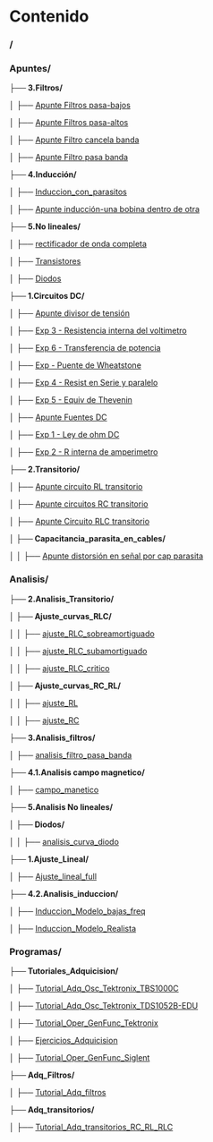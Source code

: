 # Contenido 


### /

### Apuntes/

**├── 3.Filtros/**

│   ├── [Apunte Filtros pasa-bajos](./Apuntes/3.Filtros/Apunte%20Filtros%20pasa-bajos.md)

│   ├── [Apunte Filtros pasa-altos](./Apuntes/3.Filtros/Apunte%20Filtros%20pasa-altos.md)

│   ├── [Apunte Filtro cancela banda](./Apuntes/3.Filtros/Apunte%20Filtro%20cancela%20banda.md)

│   ├── [Apunte Filtro pasa banda](./Apuntes/3.Filtros/Apunte%20Filtro%20pasa%20banda.md)

**├── 4.Inducción/**

│   ├── [Induccion_con_parasitos](./Apuntes/4.Inducción/Induccion_con_parasitos.md)

│   ├── [Apunte inducción-una bobina dentro de otra](./Apuntes/4.Inducción/Apunte%20inducción-una%20bobina%20dentro%20de%20otra.md)

**├── 5.No lineales/**

│   ├── [rectificador de onda completa](./Apuntes/5.No%20lineales/rectificador%20de%20onda%20completa.md)

│   ├── [Transistores](./Apuntes/5.No%20lineales/Transistores.md)

│   ├── [Diodos](./Apuntes/5.No%20lineales/Diodos.md)

**├── 1.Circuitos DC/**

│   ├── [Apunte divisor de tensión](./Apuntes/1.Circuitos%20DC/Apunte%20divisor%20de%20tensión.md)

│   ├── [Exp 3 - Resistencia interna del voltimetro](./Apuntes/1.Circuitos%20DC/Exp%203%20-%20Resistencia%20interna%20del%20voltimetro.md)

│   ├── [Exp 6 - Transferencia de potencia](./Apuntes/1.Circuitos%20DC/Exp%206%20-%20Transferencia%20de%20potencia.md)

│   ├── [Exp - Puente de Wheatstone](./Apuntes/1.Circuitos%20DC/Exp%20-%20Puente%20de%20Wheatstone.md)

│   ├── [Exp 4 - Resist en Serie y paralelo](./Apuntes/1.Circuitos%20DC/Exp%204%20-%20Resist%20en%20Serie%20y%20paralelo.md)

│   ├── [Exp 5 - Equiv de Thevenin](./Apuntes/1.Circuitos%20DC/Exp%205%20-%20Equiv%20de%20Thevenin.md)

│   ├── [Apunte Fuentes DC](./Apuntes/1.Circuitos%20DC/Apunte%20Fuentes%20DC.md)

│   ├── [Exp 1 - Ley de ohm DC](./Apuntes/1.Circuitos%20DC/Exp%201%20-%20Ley%20de%20ohm%20DC.md)

│   ├── [Exp 2 - R interna de amperimetro](./Apuntes/1.Circuitos%20DC/Exp%202%20-%20R%20interna%20de%20amperimetro.md)

**├── 2.Transitorio/**

│   ├── [Apunte circuito RL transitorio](./Apuntes/2.Transitorio/Apunte%20circuito%20RL%20transitorio.md)

│   ├── [Apunte circuitos RC transitorio](./Apuntes/2.Transitorio/Apunte%20circuitos%20RC%20transitorio.md)

│   ├── [Apunte Circuito RLC transitorio](./Apuntes/2.Transitorio/Apunte%20Circuito%20RLC%20transitorio.md)

**│   ├── Capacitancia_parasita_en_cables/**

│   │   ├── [Apunte distorsión en señal por cap parasita](./Apuntes/2.Transitorio/Capacitancia_parasita_en_cables/Apunte%20distorsión%20en%20señal%20por%20cap%20parasita.md)

### Analisis/

**├── 2.Analisis_Transitorio/**

**│   ├── Ajuste_curvas_RLC/**

│   │   ├── [ajuste_RLC_sobreamortiguado](./Analisis/2.Analisis_Transitorio/Ajuste_curvas_RLC/ajuste_RLC_sobreamortiguado.ipynb)

│   │   ├── [ajuste_RLC_subamortiguado](./Analisis/2.Analisis_Transitorio/Ajuste_curvas_RLC/ajuste_RLC_subamortiguado.ipynb)

│   │   ├── [ajuste_RLC_critico](./Analisis/2.Analisis_Transitorio/Ajuste_curvas_RLC/ajuste_RLC_critico.ipynb)

**│   ├── Ajuste_curvas_RC_RL/**

│   │   ├── [ajuste_RL](./Analisis/2.Analisis_Transitorio/Ajuste_curvas_RC_RL/ajuste_RL.ipynb)

│   │   ├── [ajuste_RC](./Analisis/2.Analisis_Transitorio/Ajuste_curvas_RC_RL/ajuste_RC.ipynb)

**├── 3.Analisis_filtros/**

│   ├── [analisis_filtro_pasa_banda](./Analisis/3.Analisis_filtros/analisis_filtro_pasa_banda.ipynb)

**├── 4.1.Analisis campo magnetico/**

│   ├── [campo_manetico](./Analisis/4.1.Analisis%20campo%20magnetico/campo_manetico.ipynb)

**├── 5.Analisis No lineales/**

**│   ├── Diodos/**

│   │   ├── [analisis_curva_diodo](./Analisis/5.Analisis%20No%20lineales/Diodos/analisis_curva_diodo.ipynb)

**├── 1.Ajuste_Lineal/**

│   ├── [Ajuste_lineal_full](./Analisis/1.Ajuste_Lineal/Ajuste_lineal_full.ipynb)

**├── 4.2.Analisis_induccion/**

│   ├── [Induccion_Modelo_bajas_freq](./Analisis/4.2.Analisis_induccion/Induccion_Modelo_bajas_freq.ipynb)

│   ├── [Induccion_Modelo_Realista](./Analisis/4.2.Analisis_induccion/Induccion_Modelo_Realista.ipynb)

### Programas/

**├── Tutoriales_Adquicision/**

│   ├── [Tutorial_Adq_Osc_Tektronix_TBS1000C](./Programas/Tutoriales_Adquicision/Tutorial_Adq_Osc_Tektronix_TBS1000C.ipynb)

│   ├── [Tutorial_Adq_Osc_Tektronix_TDS1052B-EDU](./Programas/Tutoriales_Adquicision/Tutorial_Adq_Osc_Tektronix_TDS1052B-EDU.ipynb)

│   ├── [Tutorial_Oper_GenFunc_Tektronix](./Programas/Tutoriales_Adquicision/Tutorial_Oper_GenFunc_Tektronix.ipynb)

│   ├── [Ejercicios_Adquicision](./Programas/Tutoriales_Adquicision/Ejercicios_Adquicision.ipynb)

│   ├── [Tutorial_Oper_GenFunc_Siglent](./Programas/Tutoriales_Adquicision/Tutorial_Oper_GenFunc_Siglent.ipynb)

**├── Adq_Filtros/**

│   ├── [Tutorial_Adq_filtros](./Programas/Adq_Filtros/Tutorial_Adq_filtros.ipynb)

**├── Adq_transitorios/**

│   ├── [Tutorial_Adq_transitorios_RC_RL_RLC](./Programas/Adq_transitorios/Tutorial_Adq_transitorios_RC_RL_RLC.ipynb)

